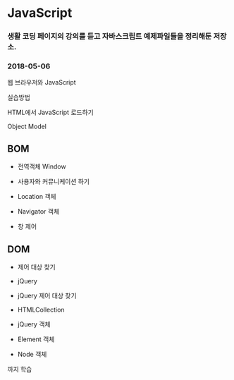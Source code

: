 # JavaScript

### 생활 코딩 페이지의 강의를 듣고 자바스크립트 예제파일들을 정리해둔 저장소.

### 2018-05-06

웹 브라우저와 JavaScript

실습방법

HTML에서 JavaScript 로드하기

Object Model

## BOM

* 전역객체 Window

* 사용자와 커뮤니케이션 하기

* Location 객체

* Navigator 객체

* 창 제어

## DOM

* 제어 대상 찾기

* jQuery

* jQuery 제어 대상 찾기

* HTMLCollection

* jQuery 객체

* Element 객체

* Node 객체

까지 학습
